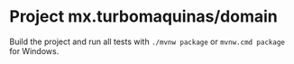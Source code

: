 # Project mx.turbomaquinas/domain

Build the project and run all tests with `./mvnw package` or `mvnw.cmd package` for Windows.
